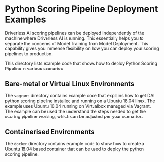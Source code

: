 Python Scoring Pipeline Deployment Examples
===========================================

Driverless AI scoring pipelines can be deployed independently of the machine
where Driverless AI is running. This essentially helps you to separate the 
concerns of Model Training from Model Deployment. This capability gives you
immense flexibility on how you can deploy your scoring pipelines to production.

This directory lists example code that shows how to deploy Python Scoring Pipeline
in various scenarios

Bare-metal or Virtual Linux Environments
----------------------------------------

The `vagrant` directory contains example code that explains how to get DAI 
python scoring pipeline installed and running on a Ubuntu 18.04 linux. The example
uses Ubuntu 10.04 running on Virtualbox managed via Vagrant. The example can be
used the understand the steps needed to get the scoring pipeline working, which
can be adjusted per your scenarios.


Containerised Environments
--------------------------

The `docker` directory contains example code to show how to create a Ubuntu 18.04
based container that can be used to deploy the python scoring pipeline.


